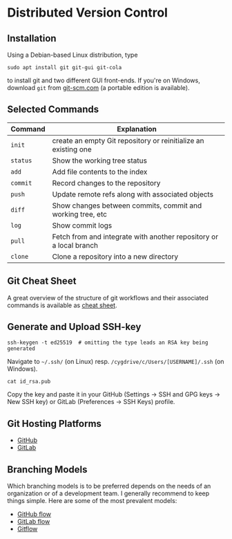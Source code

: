 # Distributed Version Control

## Installation
Using a Debian-based Linux distribution, type

```
sudo apt install git git-gui git-cola
```

to install git and two different GUI front-ends. If you're on Windows,
download `git` from [git-scm.com](https://git-scm.com/download/win) (a
portable edition is available).

## Selected Commands

| Command | Explanation |
| ------- | ---------------------------------|
| `init` | create an empty Git repository or reinitialize an existing one |
| `status` | Show the working tree status |
| `add` | Add file contents to the index |
| `commit` | Record changes to the repository |
| `push` | Update remote refs along with associated objects |
| `diff` | Show changes between commits, commit and working tree, etc |
| `log` | Show commit logs |
| `pull` | Fetch from and integrate with another repository or a local branch |
| `clone` | Clone a repository into a new directory |

## Git Cheat Sheet
A great overview of the structure of git workflows and their associated
commands is available as
[cheat sheet](https://ndpsoftware.com/git-cheatsheet.html).

## Generate and Upload SSH-key

`ssh-keygen -t ed25519  # omitting the type leads an RSA key being generated`

Navigate to `~/.ssh/` (on Linux) resp. `/cygdrive/c/Users/[USERNAME]/.ssh`
(on Windows).

`cat id_rsa.pub`

Copy the key and paste it in your
GitHub (Settings → SSH and GPG keys → New SSH key) or
GitLab (Preferences → SSH Keys) profile.

## Git Hosting Platforms

* [GitHub](https://github.com)
* [GitLab](https://gitlab.com/)

## Branching Models
Which branching models is to be preferred depends on the needs of an
organization or of a development team. I generally recommend to keep things
simple. Here are some of the most prevalent models:

* [GitHub flow](https://guides.github.com/introduction/flow/)
* [GitLab flow](https://docs.gitlab.com/ee/topics/gitlab_flow.html)
* [Gitflow](https://www.atlassian.com/git/tutorials/comparing-workflows/gitflow-workflow)
